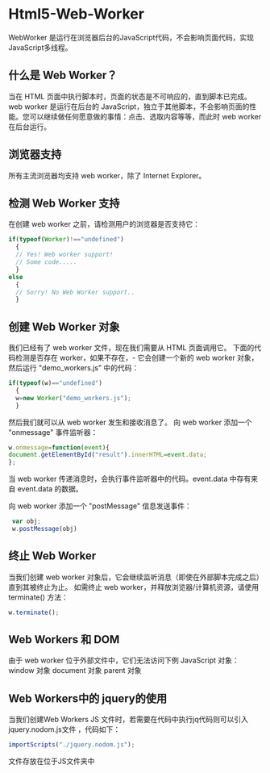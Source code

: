 # Html5-Web-Worker
WebWorker 是运行在浏览器后台的JavaScript代码，不会影响页面代码，实现JavaScript多线程。

## 什么是 Web Worker？
当在 HTML 页面中执行脚本时，页面的状态是不可响应的，直到脚本已完成。
web worker 是运行在后台的 JavaScript，独立于其他脚本，不会影响页面的性能。您可以继续做任何愿意做的事情：点击、选取内容等等，而此时 web worker 在后台运行。

## 浏览器支持
所有主流浏览器均支持 web worker，除了 Internet Explorer。

## 检测 Web Worker 支持
在创建 web worker 之前，请检测用户的浏览器是否支持它：
```JavaScript
if(typeof(Worker)!=="undefined")
  {
  // Yes! Web worker support!
  // Some code.....
  }
else
  {
  // Sorry! No Web Worker support..
  }
```

## 创建 Web Worker 对象
我们已经有了 web worker 文件，现在我们需要从 HTML 页面调用它。
下面的代码检测是否存在 worker，如果不存在，- 它会创建一个新的 web worker 对象，然后运行 "demo_workers.js" 中的代码：
```JavaScript
if(typeof(w)=="undefined")
  {
  w=new Worker("demo_workers.js");
  }
```
然后我们就可以从 web worker 发生和接收消息了。
向 web worker 添加一个 "onmessage" 事件监听器：
```JavaScript
w.onmessage=function(event){
document.getElementById("result").innerHTML=event.data;
};
```
当 web worker 传递消息时，会执行事件监听器中的代码。event.data 中存有来自 event.data 的数据。

向 web worker 添加一个 "postMessage" 信息发送事件：
```JavaScript
 var obj;
 w.postMessage(obj)
```

## 终止 Web Worker
当我们创建 web worker 对象后，它会继续监听消息（即使在外部脚本完成之后）直到其被终止为止。
如需终止 web worker，并释放浏览器/计算机资源，请使用 terminate() 方法：
```JavaScript
w.terminate();
```

## Web Workers 和 DOM
由于 web worker 位于外部文件中，它们无法访问下例 JavaScript 对象：
window 对象
document 对象
parent 对象

## Web Workers中的 jquery的使用
当我们创建Web Workers JS 文件时，若需要在代码中执行jq代码则可以引入jquery.nodom.js文件 ，代码如下：
```JavaScript
importScripts("./jquery.nodom.js");
```
文件存放在位于JS文件夹中

